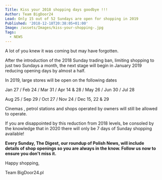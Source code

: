```yaml
---
Title: Kiss your 2018 shopping days goodbye !!!
Author: Team BigDoor24
Lead: Only 15 out of 52 Sundays are open for shopping in 2019
Published: '2018-12-18T20:38:05+01:00'
Image: /assets/Images/kiss-your-shopping-.jpg
Tags:
  - NEWS
---
```

A lot of you knew it was coming but may have forgotten.

After the introduction of the 2018 Sunday trading ban, limiting shopping to just two Sundays a month, the next stage will begin in January 2019 reducing opening days by almost a half.

In 2019, large stores will be open on the following dates

Jan 27  / Feb 24 / Mar 31 / Apr 14 & 28 / May 26 / Jun 30 / Jul 28

Aug 25 / Sep 29 / Oct 27 /  Nov 24 / Dec 15, 22 & 29

Cinemas , petrol stations and shops operated by owners will still be allowed to operate.

If you are disappointed by this reduction from 2018 levels, be consoled by the knowledge that in 2020 there will only be 7 days of Sunday shopping available!

**Every Sunday, The Digest, our roundup of Polish News, will include details of shop openings so you are always in the know. Follow us now to ensure you don't miss it.**

<div class="sharethis-inline-share-buttons"></div>

Happy shopping,

Team BigDoor24.pl
